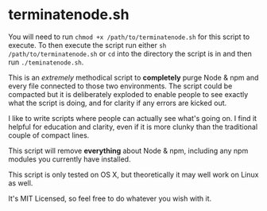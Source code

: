 terminatenode.sh
=======

You will need to run ``` chmod +x /path/to/terminatenode.sh ``` for this script to execute. To then execute the script run either ``` sh /path/to/terminatenode.sh ``` or ``` cd ``` into the directory the script is in and then run ``` ./teminatenode.sh ```.

This is an *extremely* methodical script to **completely** purge Node & npm and every file connected to those two environments. The script could be compacted but it is deliberately exploded to enable people to see exactly what the script is doing, and for clarity if any errors are kicked out.

I like to write scripts where people can actually see what's going on. I find it helpful for education and clarity, even if it is more clunky than the traditional couple of compact lines.

This script will remove **everything** about Node & npm, including any npm modules you currently have installed.

This script is only tested on OS X, but theoretically it may well work on Linux as well.

It's MIT Licensed, so feel free to do whatever you wish with it.
